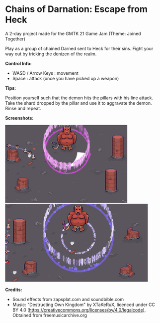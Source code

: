 # Chains of Darnation: Escape from Heck
A 2-day project made for the GMTK 21 Game Jam (Theme: Joined Together)

Play as a group of chained Darned sent to Heck for their sins. Fight your way out by tricking the denizen of the realm.

**Control Info:**

* WASD / Arrow Keys : movement
* Space : attack (once you have picked up a weapon)


**Tips:**

Position yourself such that the demon hits the pillars with his line attack.  
Take the shard dropped by the pillar and use it to aggravate the demon.  
Rinse and repeat.

**Screenshots:**  

<p>
  <img src="chains1.png" height="250">
  <img src="chains2.png" height="250">
</p>


**Credits:**

* Sound effects from zapsplat.com and soundbible.com 
* Music: "Destructing Own Kingdom" by XTaKeRuX, licenced under CC BY 4.0 (https://creativecommons.org/licenses/by/4.0/legalcode), Obtained from freemusicarchive.org
